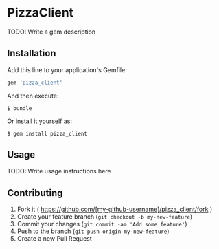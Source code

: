 # PizzaClient

TODO: Write a gem description

## Installation

Add this line to your application's Gemfile:

```ruby
gem 'pizza_client'
```

And then execute:

    $ bundle

Or install it yourself as:

    $ gem install pizza_client

## Usage

TODO: Write usage instructions here

## Contributing

1. Fork it ( https://github.com/[my-github-username]/pizza_client/fork )
2. Create your feature branch (`git checkout -b my-new-feature`)
3. Commit your changes (`git commit -am 'Add some feature'`)
4. Push to the branch (`git push origin my-new-feature`)
5. Create a new Pull Request

